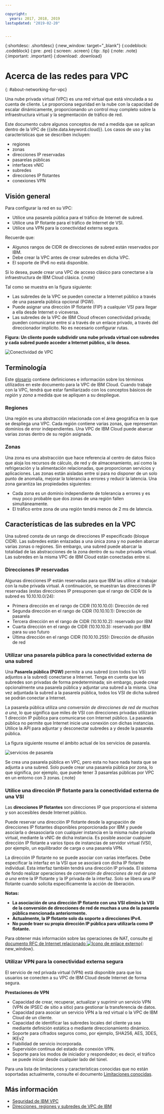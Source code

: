 ```yaml
---

copyright:
  years: 2017, 2018, 2019
lastupdated: "2019-02-20"


---
```


{:shortdesc: .shortdesc}
{:new_window: target="_blank"}
{:codeblock: .codeblock}
{:pre: .pre}
{:screen: .screen}
{:tip: .tip}
{:note: .note}
{:important: .important}
{:download: .download}

# Acerca de las redes para VPC
{: #about-networking-for-vpc}

Una nube privada virtual (VPC) es una red virtual que está vinculada a su cuenta de cliente. Le proporciona seguridad en la nube con la capacidad de escalar dinámicamente, proporcionando un control muy completo sobre la infraestructura virtual y la segmentación de tráfico de red.

Este documento cubre algunos conceptos de red a medida que se aplican dentro de la VPC de {{site.data.keyword.cloud}}. Los casos de uso y las características que se describen incluyen:

* regiones
* zonas
* direcciones IP reservadas
* pasarelas públicas
* interfaces vNIC
* subredes
* direcciones IP flotantes
* conexiones VPN

## Visión general

Para configurar la red en su VPC:
* Utilice una pasarela pública para el tráfico de Internet de subred.
* Utilice una IP flotante para el tráfico de Internet de VSI.
* Utilice una VPN para la conectividad externa segura.

Recuerde que:
* Algunos rangos de CIDR de direcciones de subred están reservados por IBM.
* Debe crear la VPC antes de crear subredes en dicha VPC.
* El soporte de IPv6 no está disponible.

Si lo desea, puede crear una VPC de acceso clásico para conectarse a la infraestructura de IBM Cloud clásica.
{:note}

Tal como se muestra en la figura siguiente:
* Las subredes de la VPC se pueden conectar a Internet público a través de una pasarela pública opcional (PGW).
* Puede asignar una dirección IP flotante (FIP) a cualquier VSI para llegar a ella desde Internet o viceversa.
* Las subredes de la VPC de IBM Cloud ofrecen conectividad privada; pueden comunicarse entre sí a través de un enlace privado, a través del direccionador implícito. No es necesario configurar rutas.


**Figura: Un cliente puede subdividir una nube privada virtual con subredes y cada subred puede acceder a Internet público, si lo desea.**

![Conectividad de VPC](/images/vpc-connectivity-and-security.png)

## Terminología

Este [glosario](/docs/infrastructure/vpc?topic=vpc-vpc-glossary#vpc-glossary) contiene definiciones e información sobre los términos utilizados en este documento para la VPC de IBM Cloud. Cuando trabaje con la VPC, tendrá que estar familiarizado con los conceptos básicos de _región_ y _zona_ a medida que se apliquen a su despliegue.

### Regiones

Una región es una abstracción relacionada con el área geográfica en la que se despliega una VPC. Cada región contiene varias zonas, que representan dominios de error independientes. Una VPC de IBM Cloud puede abarcar varias zonas dentro de su región asignada.

### Zonas

Una zona es una abstracción que hace referencia al centro de datos físico que aloja los recursos de cálculo, de red y de almacenamiento, así como la refrigeración y la alimentación relacionadas, que proporcionan servicios y aplicaciones. Las zonas están aisladas entre sí para no disponer de un solo punto de anomalía, mejorar la tolerancia a errores y reducir la latencia. Una zona garantiza las propiedades siguientes:

 * Cada zona es un dominio independiente de tolerancia a errores y es muy poco probable que dos zonas de una región fallen simultáneamente.
 * El tráfico entre zona de una región tendrá menos de 2 ms de latencia.

## Características de las subredes en la VPC

Una subred consta de un rango de direcciones IP especificado (bloque CIDR). Las subredes están enlazadas a una única zona y no pueden abarcar varias zonas o regiones. Sin embargo, una subred puede abarcar la totalidad de las abstracciones de la zona dentro de su nube privada virtual. Las subredes en la misma VPC de IBM Cloud están conectadas entre sí.


### Direcciones IP reservadas

Algunas direcciones IP están reservadas para que IBM las utilice al trabajar con la nube privada virtual. A continuación, se muestran las direcciones IP reservadas (estas direcciones IP presuponen que el rango de CIDR de la subred es 10.10.10.0/24):

  * Primera dirección en el rango de CIDR (10.10.10.0): Dirección de red
  * Segunda dirección en el rango de CIDR (10.10.10.1): Dirección de pasarela
  * Tercera dirección en el rango de CIDR (10.10.10.2): reservado por IBM
  * Cuarta dirección en el rango de CIDR (10.10.10.3): reservado por IBM para su uso futuro
  * Última dirección en el rango CIDR (10.10.10.255): Dirección de difusión de red

### Utilizar una pasarela pública para la conectividad externa de una subred

Una **Pasarela pública (PGW)** permite a una subred (con todos los VSI adjuntos a la subred) conectarse a Internet. Tenga en cuenta que las subredes son privadas de forma predeterminada; sin embargo, puede crear opcionalmente una pasarela pública y adjuntar una subred a la misma. Una vez adjuntada la subred a la pasarela pública, todos los VSI de dicha subred se podrán conectar a Internet.

La pasarela pública utiliza _una conversión de direcciones de red de muchas a una_, lo que significa que miles de VSI con direcciones privadas utilizarán 1 dirección IP pública para comunicarse con Internet público. La pasarela pública no permite que Internet inicie una conexión con dichas instancias. Utilice la API para adjuntar y desconectar subredes a y desde la pasarela pública.

La figura siguiente resume el ámbito actual de los servicios de pasarela.

![servicios de pasarela](images/scope-of-gateway-services.png)

Se crea una pasarela pública en VPC, pero esta no hace nada hasta que se adjunta a una subred. Solo puede crear una pasarela pública por zona, lo que significa, por ejemplo, que puede tener 3 pasarelas públicas por VPC en un entorno con 3 zonas.
{:note}

### Utilice una dirección IP flotante para la conectividad externa de una VSI
Las **direcciones IP flotantes** son direcciones IP que proporciona el sistema y son accesibles desde Internet público.

Puede reservar una dirección IP flotante desde la agrupación de direcciones IP flotantes disponibles proporcionada por IBM y puede asociarla o desasociarla con cualquier instancia en la misma nube privada virtual, mediante la vNIC de dicha instancia. Es posible asociar cualquier dirección IP flotante a varios tipos de instancias de servidor virtual (VSI), por ejemplo, un equilibrador de carga o una pasarela VPN.

La dirección IP flotante no se puede asociar con varias interfaces. Debe especificar la interfaz en la VSI que se asociará con dicha IP flotante individual. Esta interfaz también tendrá una dirección IP privada. El sistema de fondo realizar operaciones de _conversión de direcciones de red de una a una_ entre la IP flotante y la IP privada de la interfaz. Solo se libera una IP flotante cuando solicita específicamente la acción de liberación. 

**Notas:**
* **La asociación de una dirección IP flotante con una VSI elimina la VSI de la conversión de direcciones de red de muchas a una de la pasarela pública mencionada anteriormente.**
* **Actualmente, la IP flotante solo da soporte a direcciones IPv4.**
* **No puede traer su propia dirección IP pública para utilizarla como IP flotante.**

Para obtener más información sobre las operaciones de NAT, consulte [el documento RFC de Internet relacionado ![Icono de enlace externo](../../icons/launch-glyph.svg "Icono de enlace externo")](http://www.faqs.org/rfcs/rfc1631.html){: new_window}.

### Utilizar VPN para la conectividad externa segura
El servicio de red privada virtual (VPN) está disponible para que los usuarios se conecten a su VPC de IBM Cloud desde Internet de forma segura.

**Prestaciones de VPN**
  * Capacidad de crear, recuperar, actualizar y suprimir un servicio VPN (VPN de IPSEC de sitio a sitio) para gestionar la transferencia de datos.
  * Capacidad para asociar un servicio VPN a la red virtual o la VPC de IBM Cloud de un cliente.
  * Capacidad de identificar las subredes locales del cliente ya sea mediante definición estática o mediante direccionamiento dinámico.
  * Soporte para cifrados seguros como, por ejemplo, SHA256, AES, 3DES, IKEv2
  * Fiabilidad de servicio incorporada.
  * Supervisión continua del estado de conexión VPN.
  * Soporte para los modos de iniciador y respondedor; es decir, el tráfico se puede iniciar desde cualquier lado del túnel.

Para una lista de limitaciones y características conocidas que no están soportadas actualmente, consulte el documento [Limitaciones conocidas](/docs/infrastructure/vpc?topic=vpc-known-limitations).

## Más información

   * [Seguridad de IBM VPC](/docs/infrastructure/vpc-network?topic=vpc-network-security-in-your-ibm-cloud-vpc)
   * [Direcciones, regiones y subredes de VPC de IBM](/docs/infrastructure/vpc-network?topic=vpc-network-working-with-ip-address-ranges-address-prefixes-regions-and-subnets)
